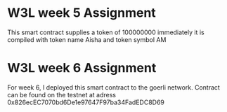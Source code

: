 # W3L week 5 Assignment

This smart contract supplies a token of 100000000 immediately it is compiled with token name Aisha and token symbol AM

# W3L week 6 Assignment

For week 6, I deployed this smart contract to the goerli network. Contract can be found on the testnet at adress 0x826ecEC7070bd6De1e97647F97ba34FadEDC8D69
